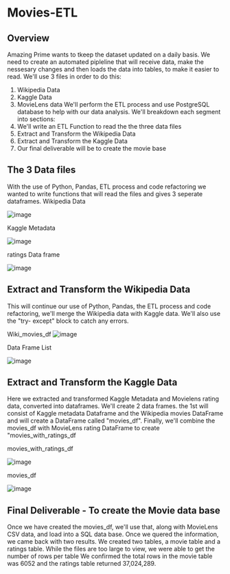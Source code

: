 # Movies-ETL
## Overview
Amazing Prime wants to tkeep the dataset updated on a daily basis. We need to create an automated pipleline that will receive data, make the nessesary changes and then loads the data into tables, to make it easier to read.  We'll use 3 files in order to do this:
1. Wikipedia Data
2. Kaggle Data
3. MovieLens data
We'll perform the ETL process and use PostgreSQL database to help with our data analysis.  We'll breakdown each segment into sections:
1. We'll write an ETL Function to read the the three data files
2. Extract and Transform the Wikipedia Data
3. Extract and Transform the Kaggle Data
4. Our final deliverable will be to create the movie base

## The 3 Data files

With the use of Python, Pandas, ETL process and code refactoring we wanted to write functions that will read the files and gives 3 seperate dataframes.
Wikipedia Data

![image](https://user-images.githubusercontent.com/94253815/150708002-5cffabad-692b-4f29-8d88-c92169f01c5f.png)

Kaggle Metadata 

![image](https://user-images.githubusercontent.com/94253815/150708065-c42f6dd6-33f7-4a84-83b5-231b7c184888.png)

ratings Data frame

![image](https://user-images.githubusercontent.com/94253815/150708117-d7bfc7ba-385d-4b62-9000-923a26b2bfb1.png)

## Extract and Transform the Wikipedia Data
This will continue our use of Python, Pandas, the ETL process and code refactoring, we'll merge the Wikipedia data with Kaggle data. We'll also use the "try- except" block to catch any errors.

Wiki_movies_df
![image](https://user-images.githubusercontent.com/94253815/150708603-23ff911c-eda1-4304-938c-a0fc3901ce1c.png)

Data Frame List

![image](https://user-images.githubusercontent.com/94253815/150708754-0f02732a-4298-4793-999f-4992bf680240.png)


## Extract and Transform the Kaggle Data

Here we extracted and transformed Kaggle Metadata and Movielens rating data, converted into dataframes.  We'll create 2 data frames.  the 1st will consist of Kaggle metadata Dataframe and the Wikipedia movies DataFrame and will create a DataFrame called "movies_df".  Finally, we'll combine the movies_df with MovieLens rating DataFrame to create "movies_with_ratings_df

movies_with_ratings_df

![image](https://user-images.githubusercontent.com/94253815/150709423-43a6782f-0920-4e79-abaa-8b00325fef42.png)


movies_df

![image](https://user-images.githubusercontent.com/94253815/150709347-2e6f5c26-f79d-42a4-90fa-92499ac64fc0.png)

## Final Deliverable - To create the Movie data base
Once we have created the movies_df, we'll use that, along with MovieLens CSV data, and load into a SQL data base.  Once we quered the information, we came back with two results. We created two tables, a movie table and a ratings table.  While the files are too large to view, we were able to get the number of rows per table  We confirmed the total rows in the movie table was 6052 and the ratings table returned 37,024,289.


